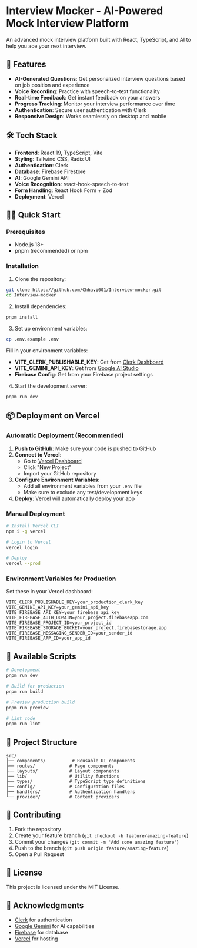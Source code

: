 # Interview Mocker - AI-Powered Mock Interview Platform

An advanced mock interview platform built with React, TypeScript, and AI to help you ace your next interview.

## 🚀 Features

- **AI-Generated Questions**: Get personalized interview questions based on job position and experience
- **Voice Recording**: Practice with speech-to-text functionality
- **Real-time Feedback**: Get instant feedback on your answers
- **Progress Tracking**: Monitor your interview performance over time
- **Authentication**: Secure user authentication with Clerk
- **Responsive Design**: Works seamlessly on desktop and mobile

## 🛠️ Tech Stack

- **Frontend**: React 19, TypeScript, Vite
- **Styling**: Tailwind CSS, Radix UI
- **Authentication**: Clerk
- **Database**: Firebase Firestore
- **AI**: Google Gemini API
- **Voice Recognition**: react-hook-speech-to-text
- **Form Handling**: React Hook Form + Zod
- **Deployment**: Vercel

## 🏃‍♂️ Quick Start

### Prerequisites

- Node.js 18+ 
- pnpm (recommended) or npm

### Installation

1. Clone the repository:
```bash
git clone https://github.com/Chhavi001/Interview-mocker.git
cd Interview-mocker
```

2. Install dependencies:
```bash
pnpm install
```

3. Set up environment variables:
```bash
cp .env.example .env
```

Fill in your environment variables:
- **VITE_CLERK_PUBLISHABLE_KEY**: Get from [Clerk Dashboard](https://dashboard.clerk.com/)
- **VITE_GEMINI_API_KEY**: Get from [Google AI Studio](https://aistudio.google.com/app/apikey)
- **Firebase Config**: Get from your Firebase project settings

4. Start the development server:
```bash
pnpm run dev
```

## 📦 Deployment on Vercel

### Automatic Deployment (Recommended)

1. **Push to GitHub**: Make sure your code is pushed to GitHub
2. **Connect to Vercel**:
   - Go to [Vercel Dashboard](https://vercel.com/dashboard)
   - Click "New Project"
   - Import your GitHub repository
3. **Configure Environment Variables**:
   - Add all environment variables from your `.env` file
   - Make sure to exclude any test/development keys
4. **Deploy**: Vercel will automatically deploy your app

### Manual Deployment

```bash
# Install Vercel CLI
npm i -g vercel

# Login to Vercel
vercel login

# Deploy
vercel --prod
```

### Environment Variables for Production

Set these in your Vercel dashboard:

```
VITE_CLERK_PUBLISHABLE_KEY=your_production_clerk_key
VITE_GEMINI_API_KEY=your_gemini_api_key
VITE_FIREBASE_API_KEY=your_firebase_api_key
VITE_FIREBASE_AUTH_DOMAIN=your_project.firebaseapp.com
VITE_FIREBASE_PROJECT_ID=your_project_id
VITE_FIREBASE_STORAGE_BUCKET=your_project.firebasestorage.app
VITE_FIREBASE_MESSAGING_SENDER_ID=your_sender_id
VITE_FIREBASE_APP_ID=your_app_id
```

## 🧪 Available Scripts

```bash
# Development
pnpm run dev

# Build for production
pnpm run build

# Preview production build
pnpm run preview

# Lint code
pnpm run lint
```

## 📁 Project Structure

```
src/
├── components/          # Reusable UI components
├── routes/             # Page components
├── layouts/            # Layout components
├── lib/                # Utility functions
├── types/              # TypeScript type definitions
├── config/             # Configuration files
├── handlers/           # Authentication handlers
└── provider/           # Context providers
```

## 🤝 Contributing

1. Fork the repository
2. Create your feature branch (`git checkout -b feature/amazing-feature`)
3. Commit your changes (`git commit -m 'Add some amazing feature'`)
4. Push to the branch (`git push origin feature/amazing-feature`)
5. Open a Pull Request

## 📝 License

This project is licensed under the MIT License.

## 🙏 Acknowledgments

- [Clerk](https://clerk.com/) for authentication
- [Google Gemini](https://ai.google.dev/) for AI capabilities
- [Firebase](https://firebase.google.com/) for database
- [Vercel](https://vercel.com/) for hosting
